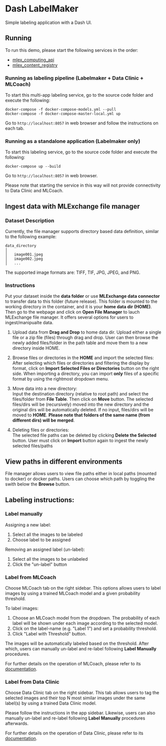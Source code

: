 # Dash LabelMaker
Simple labeling application with a Dash UI.

## Running
To run this demo, please start the following services in the order:

* [mlex_computing_api](https://github.com/mlexchange/mlex_computing_api)
* [mlex_content_registry](https://github.com/mlexchange/mlex_content_registry)

### Running as labeling pipeline (Labelmaker + Data Clinic + MLCoach)
To start this multi-app labeling service, go to the source code folder and execute the following:
```
docker-compose -f docker-compose-models.yml --pull
docker-compose -f docker-compose-master-local.yml up
```
Go to `http://localhost:8057` in web browser and follow the instructions on each tab.

### Running as a standalone application (Labelmaker only)
To start this labeling service, go to the source code folder and execute the following:
```
docker-compose up --build
```
Go to `http://localhost:8057` in web browser.

Please note that starting the service in this way will not provide connectivity to Data Clinic and MLCoach.

## Ingest data with MLExchange file manager

### Dataset Description
Currently, the file manager supports directory based data definition, similar to the following example:

```
data_directory
│
│   image001.jpeg
│   image002.jpeg
│   ...

```

The supported image formats are: TIFF, TIF, JPG, JPEG, and PNG.

### Instructions
Put your dataset inside the **data folder** or use **MLExchange data connector** to transfer data to this folder (future release). 
This folder is mounted to the working directory in the container, and it is your **home data dir (HOME)**. 
Then go to the webpage and click on **Open File Manager** to lauch MLExchange file manager. It offers several options for users to ingest/manipualte data.   

1. Upload data from **Drag and Drop** to home data dir. 
Upload either a single file or a zip file (files) through drag and drop.
User can then browse the newly added files/folder in the path table and move them to a new directory inside HOME.  

2. Browse files or directories in the **HOME** and import the selected files:   
After selecting which files or directories and filtering the display by format, click on **Import Selected Files or Directories** button on the right side. 
When importing a directory, you can import **only** files of a specific format by using the rightmost dropdown menu.  

3. Move data into a new directory:  
Input the destination directory (relative to root path) and select the files/folder from **File Table**. Then click on **Move** button. 
The selected files/dirs will be (recursively) moved into the new directory and the original dirs will be automatically deleted. 
If no input, files/dirs will be moved to **HOME**.
**Please note that folders of the same name (from different dirs) will be merged**.  

4. Deleting files or directories:   
The selected file paths can be deleted by clicking **Delete the Selected** button. User must click on **Import** button again to ingest the newly selected files/paths 


## View paths in different environments
File manager allows users to view file paths either in local paths (mounted to docker) or docker paths. Users can choose which path by toggling the swith below the **Browse** button.


## Labeling instructions:

### Label manually
Assigning a new label:  
1. Select all the images to be labeled  
2. Choose label to be assigned  

Removing an assigned label (un-label):  
1. Select all the images to be unlabeled  
2. Click the "un-label" button

### Label from MLCoach  
Choose MLCoach tab on the right sidebar. This options allows users to label images by using a trained MLCoach model and
a given probability threshold. 

To label images:  

1. Choose an MLCoach model from the dropdown. The probability of each label will be shown under each image according to 
the selected model.
2. Click on the label-name (e.g. "Label 1") and set a probability threshold.  
3. Click "Label with Threshold" button.

The images will be automatically labeled based on the threshold. After which, users can manually un-label and re-label
following **Label Manually** procedures.

For further details on the operation of MLCoach, please refer to its [documentation](https://github.com/mlexchange/mlex_mlcoach).

### Label from Data Clinic
Choose Data Clinic tab on the right sidebar. This tab allows users to tag the selected images and their top N most 
similar images under the same label(s) by using a trained Data Clinic model.

Please follow the instructions in the app sidebar. Likewise, users can also manually un-label and re-label following
**Label Manually** procedures afterwards.

For further details on the operation of Data Clinic, please refer to its [documentation](https://github.com/mlexchange/mlex_data_clinic).













